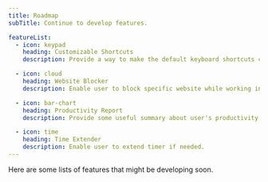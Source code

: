 ```yaml
---
title: Roadmap
subTitle: Continue to develop features.

featureList:
  - icon: keypad
    heading: Customizable Shortcuts
    description: Provide a way to make the default keyboard shortcuts customizable by the user.

  - icon: cloud
    heading: Website Blocker
    description: Enable user to block specific website while working in order to focus.

  - icon: bar-chart
    heading: Productivity Report
    description: Provide some useful summary about user's productivity to have some sense of accomplishments.

  - icon: time
    heading: Time Extender
    description: Enable user to extend timer if needed.
---
```


Here are some lists of features that might be developing soon.
